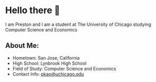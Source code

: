 # Hello there 👋

I am Preston and I am a student at The University of Chicago studying Computer Science and Economics 

## About Me: 

- Hometown: San Jose, California
- High School: Lynbrook High School
- Field of Study: Computer Science and Economics
- Contact Info: pkao@uchicago.edu
